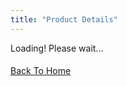 ```yaml
---
title: "Product Details"
---
```


  <div class="row gx-5 py-4">
  <div id="loading" class="text-center my-5">
    <div class="spinner-border text-primary mt-2" role="status">
        <span class="sr-only"></span>
    </div>
    <span class="mx-2">Loading! Please wait...</span>
  </div>
      <aside class="col-lg-6">
        <div class="mb-3 d-flex justify-content-center">
           <img id="product-img" 
            src="" 
            class="rounded-4 fit mx-auto"
            style="max-width: 100%; max-height: 80vh; object-fit: cover; display: block;" />
        </div>
      </aside>
      <main class="col-lg-6">
        <div class="ps-lg-3">
          <h4 class="title text-dark" id="product-title">
          </h4>
          <div class="d-flex flex-row my-3">
                <span class="h4" id="price"></span>
          </div>
          <div class="my-3">
          <p id="description">
          </p>
          <div>
          <div class="py-3">
            <a href="/" class="btn btn-primary rounded" id="backBtn">Back To Home</a>
          </div>
        </div>
      </main>
    </div>

  </div>

<script>
    document.addEventListener('DOMContentLoaded', function() {
        const urlParams = new URLSearchParams(window.location.search);
        const productId = urlParams.get('id');
        const loading = document.getElementById('loading');

        if (productId) {
            fetch(`http://localhost:8000/api/product/${productId}`)
                .then(response => response.json())
                .then(product => {
                    loading.style.display = 'none';
                    document.getElementById('product-title').innerText = product.name;
                    document.getElementById('description').innerText = product.description;
                    document.getElementById('price').innerText = `$${product.price}`;
                    document.getElementById('product-img').src = product.image;
                })
                .catch(error => {
                    console.error('Error fetching product details:', error);
                });
        } else {
            console.error('No product ID found in the URL');
        }
    });
</script>

